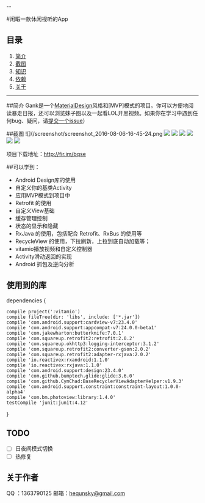 
--

#闲暇一款休闲视听的App

## 目录
1. [简介](#简介)
1. [截图](#截图)
1. [知识](#可以学到)
1. [依赖](#使用到的库)
1. [关于](#关于作者)

---

##简介
Gank是一个[MaterialDesign](http://www.google.com/design/spec/material-design/)风格和[MVP]模式的项目。你可以方便地阅读暴走日报，还可以浏览妹子图以及一起看LOL开黑视频。如果你在学习中遇到任何bug、疑问，请[提交一个issue](https://github.com/hequnsky/Gank/issues/new)）

##截图
![](/screenshot/screenshot_2016-08-06-16-45-24.png
![](/screenshot/Screenshot_2016-08-06-16-44-12.png)
![](/screenshot/Screenshot_2016-08-06-16-44-56.png)
![](/screenshot/Screenshot_2016-08-06-16-45-40.png)
![](/screenshot/Screenshot_2016-08-06-16-47-09.png)
![](/screenshot/Screenshot_2016-08-06-16-47-33.png)
![](/screenshot/Screenshot_2016-08-06-16-47-41.png)

项目下载地址：http://fir.im/bqse

##可以学到：

- Android Design库的使用
- 自定义你的基类Activity
- 应用MVP模式到项目中
- Retrofit 的使用
- 自定义View基础
- 缓存管理控制
- 状态的显示和隐藏
- RxJava 的使用，包括配合 Retrofit、RxBus 的使用等
- RecycleView 的使用，下拉刷新，上拉到底自动加载等；
- vitamio播放视频和自定义控制器
- Activity滑动返回的实现
- Android 抓包及逆向分析

## 使用到的库

dependencies {

    compile project(':vitamio')
    compile fileTree(dir: 'libs', include: ['*.jar'])
    compile 'com.android.support:cardview-v7:23.4.0'
    compile 'com.android.support:appcompat-v7:24.0.0-beta1'
    compile 'com.jakewharton:butterknife:7.0.1'
    compile 'com.squareup.retrofit2:retrofit:2.0.2'
    compile 'com.squareup.okhttp3:logging-interceptor:3.1.2'
    compile 'com.squareup.retrofit2:converter-gson:2.0.2'
    compile 'com.squareup.retrofit2:adapter-rxjava:2.0.2'
    compile 'io.reactivex:rxandroid:1.1.0'
    compile 'io.reactivex:rxjava:1.1.0'
    compile 'com.android.support:design:23.4.0'
    compile 'com.github.bumptech.glide:glide:3.6.0'
    compile 'com.github.CymChad:BaseRecyclerViewAdapterHelper:v1.9.3'
    compile 'com.android.support.constraint:constraint-layout:1.0.0-alpha4'
    compile 'com.bm.photoview:library:1.4.0'
    testCompile 'junit:junit:4.12'
}

## TODO
- [ ] 日夜间模式切换
- [ ] 热修复

## 关于作者

QQ ：1363790125
邮箱：hequnsky@gmail.com




